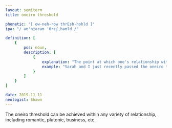 ```yaml
---
layout: semiterm
title: oneiro threshold

phonetic: "[ ow-neh-row thrEsh-hohld ]"
ipa: "/ əʊ'nɪərəʊ 'θrɛʃˌhəʊld /"

definition: [
	{
		pos: noun,
		description: [
			{
				explanation: "The point at which one's relationship with another person is profound enough for them to be apart of eachother's dreams.",
				example: "Sarah and I just recently passed the oneiro threshold."
			}
		]
	}
]

date: 2019-11-11
neologist: Shawn
---
```


The oneiro threshold can be achieved within any variety of relationship, including romantic, plutonic, business, etc.